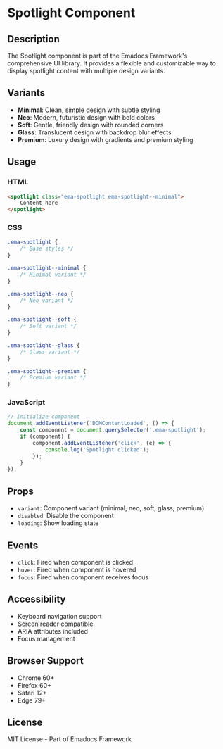# Spotlight Component

## Description
The Spotlight component is part of the Emadocs Framework's comprehensive UI library. It provides a flexible and customizable way to display spotlight content with multiple design variants.

## Variants
- **Minimal**: Clean, simple design with subtle styling
- **Neo**: Modern, futuristic design with bold colors
- **Soft**: Gentle, friendly design with rounded corners
- **Glass**: Translucent design with backdrop blur effects
- **Premium**: Luxury design with gradients and premium styling

## Usage

### HTML
```html
<spotlight class="ema-spotlight ema-spotlight--minimal">
    Content here
</spotlight>
```

### CSS
```css
.ema-spotlight {
    /* Base styles */
}

.ema-spotlight--minimal {
    /* Minimal variant */
}

.ema-spotlight--neo {
    /* Neo variant */
}

.ema-spotlight--soft {
    /* Soft variant */
}

.ema-spotlight--glass {
    /* Glass variant */
}

.ema-spotlight--premium {
    /* Premium variant */
}
```

### JavaScript
```javascript
// Initialize component
document.addEventListener('DOMContentLoaded', () => {
    const component = document.querySelector('.ema-spotlight');
    if (component) {
        component.addEventListener('click', (e) => {
            console.log('Spotlight clicked');
        });
    }
});
```

## Props
- `variant`: Component variant (minimal, neo, soft, glass, premium)
- `disabled`: Disable the component
- `loading`: Show loading state

## Events
- `click`: Fired when component is clicked
- `hover`: Fired when component is hovered
- `focus`: Fired when component receives focus

## Accessibility
- Keyboard navigation support
- Screen reader compatible
- ARIA attributes included
- Focus management

## Browser Support
- Chrome 60+
- Firefox 60+
- Safari 12+
- Edge 79+

## License
MIT License - Part of Emadocs Framework

